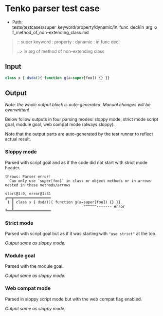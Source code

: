 # Tenko parser test case

- Path: tests/testcases/super_keyword/property/dynamic/in_func_decl/in_arg_of_method_of_non-extending_class.md

> :: super keyword : property : dynamic : in func decl
>
> ::> in arg of method of non-extending class

## Input

`````js
class x { dsda(){ function g(a=super[foo]) {} }}
`````

## Output

_Note: the whole output block is auto-generated. Manual changes will be overwritten!_

Below follow outputs in four parsing modes: sloppy mode, strict mode script goal, module goal, web compat mode (always sloppy).

Note that the output parts are auto-generated by the test runner to reflect actual result.

### Sloppy mode

Parsed with script goal and as if the code did not start with strict mode header.

`````
throws: Parser error!
  Can only use `super[foo]` in class or object methods or in arrows nested in those methods/arrows

start@1:0, error@1:31
╔══╦═════════════════
 1 ║ class x { dsda(){ function g(a=super[foo]) {} }}
   ║                                ^^^^^^------- error
╚══╩═════════════════

`````

### Strict mode

Parsed with script goal but as if it was starting with `"use strict"` at the top.

_Output same as sloppy mode._

### Module goal

Parsed with the module goal.

_Output same as sloppy mode._

### Web compat mode

Parsed in sloppy script mode but with the web compat flag enabled.

_Output same as sloppy mode._
